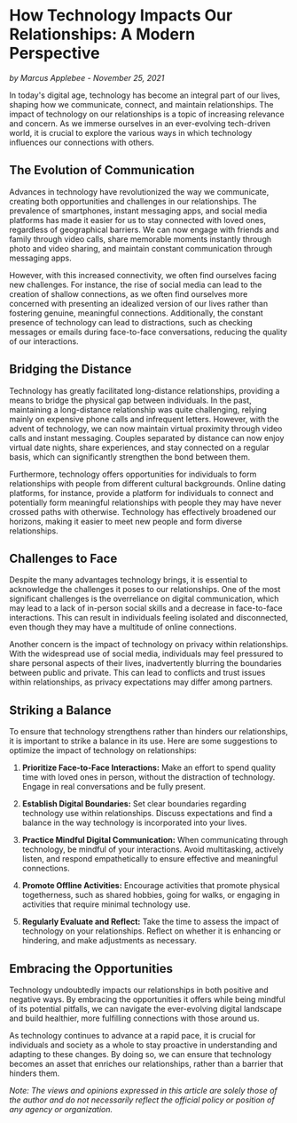 # How Technology Impacts Our Relationships: A Modern Perspective

*by Marcus Applebee - November 25, 2021*

In today's digital age, technology has become an integral part of our lives, shaping how we communicate, connect, and maintain relationships. The impact of technology on our relationships is a topic of increasing relevance and concern. As we immerse ourselves in an ever-evolving tech-driven world, it is crucial to explore the various ways in which technology influences our connections with others.

## The Evolution of Communication

Advances in technology have revolutionized the way we communicate, creating both opportunities and challenges in our relationships. The prevalence of smartphones, instant messaging apps, and social media platforms has made it easier for us to stay connected with loved ones, regardless of geographical barriers. We can now engage with friends and family through video calls, share memorable moments instantly through photo and video sharing, and maintain constant communication through messaging apps.

However, with this increased connectivity, we often find ourselves facing new challenges. For instance, the rise of social media can lead to the creation of shallow connections, as we often find ourselves more concerned with presenting an idealized version of our lives rather than fostering genuine, meaningful connections. Additionally, the constant presence of technology can lead to distractions, such as checking messages or emails during face-to-face conversations, reducing the quality of our interactions.

## Bridging the Distance

Technology has greatly facilitated long-distance relationships, providing a means to bridge the physical gap between individuals. In the past, maintaining a long-distance relationship was quite challenging, relying mainly on expensive phone calls and infrequent letters. However, with the advent of technology, we can now maintain virtual proximity through video calls and instant messaging. Couples separated by distance can now enjoy virtual date nights, share experiences, and stay connected on a regular basis, which can significantly strengthen the bond between them.

Furthermore, technology offers opportunities for individuals to form relationships with people from different cultural backgrounds. Online dating platforms, for instance, provide a platform for individuals to connect and potentially form meaningful relationships with people they may have never crossed paths with otherwise. Technology has effectively broadened our horizons, making it easier to meet new people and form diverse relationships.

## Challenges to Face

Despite the many advantages technology brings, it is essential to acknowledge the challenges it poses to our relationships. One of the most significant challenges is the overreliance on digital communication, which may lead to a lack of in-person social skills and a decrease in face-to-face interactions. This can result in individuals feeling isolated and disconnected, even though they may have a multitude of online connections.

Another concern is the impact of technology on privacy within relationships. With the widespread use of social media, individuals may feel pressured to share personal aspects of their lives, inadvertently blurring the boundaries between public and private. This can lead to conflicts and trust issues within relationships, as privacy expectations may differ among partners.

## Striking a Balance

To ensure that technology strengthens rather than hinders our relationships, it is important to strike a balance in its use. Here are some suggestions to optimize the impact of technology on relationships:

1. **Prioritize Face-to-Face Interactions:** Make an effort to spend quality time with loved ones in person, without the distraction of technology. Engage in real conversations and be fully present.

2. **Establish Digital Boundaries:** Set clear boundaries regarding technology use within relationships. Discuss expectations and find a balance in the way technology is incorporated into your lives.

3. **Practice Mindful Digital Communication:** When communicating through technology, be mindful of your interactions. Avoid multitasking, actively listen, and respond empathetically to ensure effective and meaningful connections.

4. **Promote Offline Activities:** Encourage activities that promote physical togetherness, such as shared hobbies, going for walks, or engaging in activities that require minimal technology use.

5. **Regularly Evaluate and Reflect:** Take the time to assess the impact of technology on your relationships. Reflect on whether it is enhancing or hindering, and make adjustments as necessary.

## Embracing the Opportunities

Technology undoubtedly impacts our relationships in both positive and negative ways. By embracing the opportunities it offers while being mindful of its potential pitfalls, we can navigate the ever-evolving digital landscape and build healthier, more fulfilling connections with those around us.

As technology continues to advance at a rapid pace, it is crucial for individuals and society as a whole to stay proactive in understanding and adapting to these changes. By doing so, we can ensure that technology becomes an asset that enriches our relationships, rather than a barrier that hinders them.

*Note: The views and opinions expressed in this article are solely those of the author and do not necessarily reflect the official policy or position of any agency or organization.*